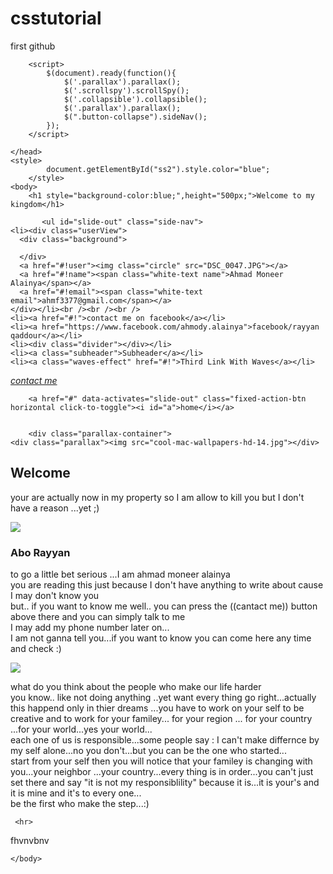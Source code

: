 # csstutorial
first github
<html>
    <head>
        <title>well well well</title>
        <link href="css/materialize.css" rel="stylesheet"/>
        <script src="js/jquery-3.1.1.min.js"></script>
        <script src="js/materialize.js"></script>
        <link href="New%20folder/firstone.css" rel="stylesheet"/>
        
            
        <script> 
            $(document).ready(function(){
                $('.parallax').parallax();
                $('.scrollspy').scrollSpy();
                $('.collapsible').collapsible();
                $('.parallax').parallax();
                $(".button-collapse").sideNav();
            });
        </script>
        
    </head>
    <style>
            document.getElementById("ss2").style.color="blue";
        </style>
    <body>
        <h1 style="background-color:blue;",height="500px;">Welcome to my kingdom</h1>
        
           <ul id="slide-out" class="side-nav">
    <li><div class="userView">
      <div class="background">
        
      </div>
      <a href="#!user"><img class="circle" src="DSC_0047.JPG"></a>
      <a href="#!name"><span class="white-text name">Ahmad Moneer Alainya</span></a>
      <a href="#!email"><span class="white-text email">ahmf3377@gmail.com</span></a>
    </div></li><br /><br /><br />
    <li><a href="#!">contact me on facebook</a></li>
    <li><a href="https://www.facebook.com/ahmody.alainya">facebook/rayyan qaddour</a></li>
    <li><div class="divider"></div></li>
    <li><a class="subheader">Subheader</a></li>
    <li><a class="waves-effect" href="#!">Third Link With Waves</a></li>
  </ul>
  <a href="#" data-activates="slide-out" class="button-collapse"><i class="a">contact me</i></a>
        
        
        <a href="#" data-activates="slide-out" class="fixed-action-btn horizontal click-to-toggle"><i id="a">home</i></a>
        
        
        <div class="parallax-container">
    <div class="parallax"><img src="cool-mac-wallpapers-hd-14.jpg"></div>
  </div>
  <div class="section white">
    <div class="row container">
      <h2 class="header">Welcome</h2>
      <p class="z">your are actually now in my property so I am allow to kill you but I don't have a reason ...yet ;)</p>
    </div>
  </div>
  <div class="parallax-container">
    <div class="parallax"><img src="518354e08cb4afa7ff81f01a15817bba.jpg"></div>
  </div>
       <div class="section white">
    <div class="row container">
        <h3 class="header">Abo Rayyan</h2>
      <p class="z">to go a little bet serious ...I am ahmad moneer alainya <br />you are reading this just because I don't have anything to write about cause I may don't know you<br />but.. if you want to know me well.. you can press the ((cantact me)) button above there and you can simply talk to me<br />I may add my phone number later on...<br />I am not ganna tell you...if you want to know you can come here any time and check :)</b> </p>
    </div>
    </div>
  </div>
    <div class="parallax-container">
    <div class="parallax"><img src="46c24d207eb4ef9b7e7e21d14ea235ac.jpg"></div>
  </div>
   <div class="section white">
     <div class="row container">
      <p class="z"> what do you think about the people who make our life harder<br />
          you know.. like not doing anything ..yet want every thing go right...actually this happend only in thier dreams ...you have to work on your self to be creative and to work for your familey... for your region ... for your country ...for your world...yes your world...<br />each one of us is responsible...some people say : I can't make differnce by my self alone...no you don't...but you can be the one who started...<br />start from your self then you will notice that your familey is changing with you...your neighbor ...your country...every thing is in order...you can't just set there and say "it is not my responsiblility" because it is...it is your's and it is mine and it's to every one...<br />be the first who make the step...:)<br /> </p>
         </div>
    </div>
        
     <hr>

fhvnvbnv

    
    </body>
</html>
